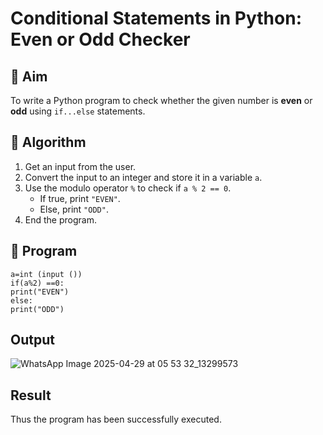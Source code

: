 # Conditional Statements in Python: Even or Odd Checker

## 🎯 Aim
To write a Python program to check whether the given number is **even** or **odd** using `if...else` statements.

## 🧠 Algorithm
1. Get an input from the user.
2. Convert the input to an integer and store it in a variable `a`.
3. Use the modulo operator `%` to check if `a % 2 == 0`.
   - If true, print `"EVEN"`.
   - Else, print `"ODD"`.
4. End the program.

## 🧾 Program
```
a=int (input ()) 
if(a%2) ==0:
print("EVEN")
else:
print("ODD")
```
## Output

![WhatsApp Image 2025-04-29 at 05 53 32_13299573](https://github.com/user-attachments/assets/6001fb3a-bfc8-4c73-8d99-57a42a820b71)

## Result

Thus the program has been successfully executed.
